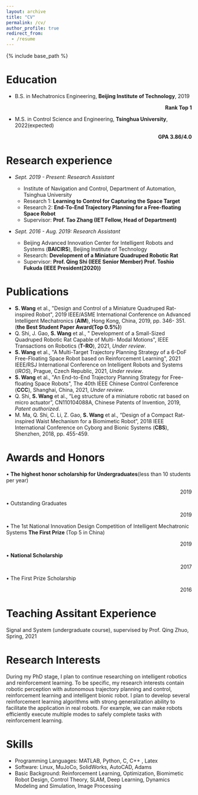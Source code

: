```yaml
---
layout: archive
title: "CV"
permalink: /cv/
author_profile: true
redirect_from:
  - /resume
---
```


{% include base_path %}

Education
======
* B.S. in Mechatronics Engineering, **Beijing Institute of Technology**, 2019   <p align="right">**Rank Top 1**</p>
* M.S. in Control Science and Engineering, **Tsinghua University**, 2022(expected)  <p align="right">**GPA 3.86/4.0**</p>


Research experience
======
* *Sept. 2019 - Present: Research Assistant*
  * Institute of Navigation and Control, Department of Automation, Tsinghua University
  * Research 1: **Learning to Control for Capturing the Space Target**
  * Research 2: **End-To-End Trajectory Planning for a Free-floating Space Robot**
  * Supervisor: **Prof. Tao Zhang (IET Fellow, Head of Department)**

* *Sept. 2016 - Aug. 2019: Research Assistant*
  * Beijing Advanced Innovation Center for Intelligent Robots and Systems (**BAICIRS**), Beijing Institute of Technology
  * Research: **Development of a Miniature Quadruped Robotic Rat**
  * Supervisor: **Prof. Qing Shi (IEEE Senior Member) Prof. Toshio Fukuda (IEEE President(2020))**
  

Publications
======
* **S. Wang** et al., "Design and Control of a Miniature Quadruped Rat-inspired Robot", 2019 IEEE/ASME International Conference on Advanced Intelligent Mechatronics (**AIM**), Hong Kong, China, 2019, pp. 346- 351. (**the Best Student Paper Award(Top 0.5%)**)
* Q. Shi, J. Gao, **S. Wang** et al., " Development of a Small-Sized Quadruped Robotic Rat Capable of Multi- Modal Motions", IEEE Transactions on Robotics (**T-RO**), 2021, *Under review*.
* **S. Wang** et al., "A Multi-Target Trajectory Planning Strategy of a 6-DoF Free-Floating Space Robot based on Reinforcement Learning", 2021 IEEE/RSJ International Conference on Intelligent Robots and Systems (*IROS*), Prague, Czech Republic, 2021, *Under review*.
* **S. Wang** et al., "An End-to-End Trajectory Planning Strategy for Free-floating Space Robots", The 40th IEEE Chinese Control Conference (**CCC**), Shanghai, China, 2021, *Under review*.
* Q. Shi, **S. Wang** et al., “Leg structure of a miniature robotic rat based on micro actuator”, CN110104088A, Chinese Patents of Invention, 2019, *Patent authorized*.
* M. Ma, Q. Shi, C. Li, Z. Gao, **S. Wang** et al., “Design of a Compact Rat-inspired Waist Mechanism for a Biomimetic Robot”, 2018 IEEE International Conference on Cyborg and Bionic Systems (**CBS**), Shenzhen, 2018, pp. 455-459.
  
Awards and Honors
======
• **The highest honor scholarship for Undergraduates**(less than 10 students per year) <p align="right">2019</p>
• Outstanding Graduates <p align="right">2019</p>
• The 1st National Innovation Design Competition of Intelligent Mechatronic Systems
  **The First Prize** (Top 5 in China) <p align="right">2019</p>
• **National Scholarship**  <p align="right">2017</p>
• The First Prize Scholarship <p align="right">2016</p>

Teaching Assitant Experience
======
Signal and System (undergraduate course), supervised by Prof. Qing Zhuo, Spring, 2021 
  
Research Interests
======
During my PhD stage, I plan to continue researching on intelligent robotics and reinforcement learning. To be specific, my research interests contain robotic perception with autonomous trajectory planning and control, reinforcement learning and intelligent bionic robot. I plan to develop several reinforcement learning algorithms with strong generalization ability to facilitate the application in real robots. For example, we can make robots efficiently execute multiple modes to safely complete tasks with reinforcement learning.

Skills
======
* Programming Languages: MATLAB, Python, C, C++ , Latex
* Software: Linux, MuJoCo, SolidWorks, AutoCAD, Adams
* Basic Background: Reinforcement Learning, Optimization, Biomimetic Robot Design, Control Theory, SLAM, Deep Learning, Dynamics Modeling and Simulation, Image Processing
